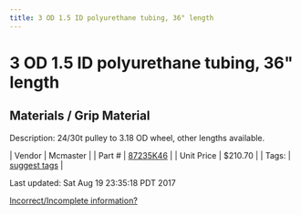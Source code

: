 ```yaml
---
title: 3 OD 1.5 ID polyurethane tubing, 36" length
---
```


# 3 OD 1.5 ID polyurethane tubing, 36" length
## Materials / Grip Material
Description: 	24/30t pulley to 3.18 OD wheel, other lengths available. 

| Vendor | Mcmaster | 
| Part # | [87235K46](https://www.mcmaster.com/#87235K46) | 
| Unit Price | $210.70 | 
| Tags: | [suggest tags](https://docs.google.com/forms/d/e/1FAIpQLSeWyY8v3RgOty-MyWmh9U0iivNYN_molChYyS-0U-o-kOAv_g/viewform) | 

Last updated: Sat Aug 19 23:35:18 PDT 2017

 [Incorrect/Incomplete information?](https://docs.google.com/forms/d/e/1FAIpQLSeWyY8v3RgOty-MyWmh9U0iivNYN_molChYyS-0U-o-kOAv_g/viewform)